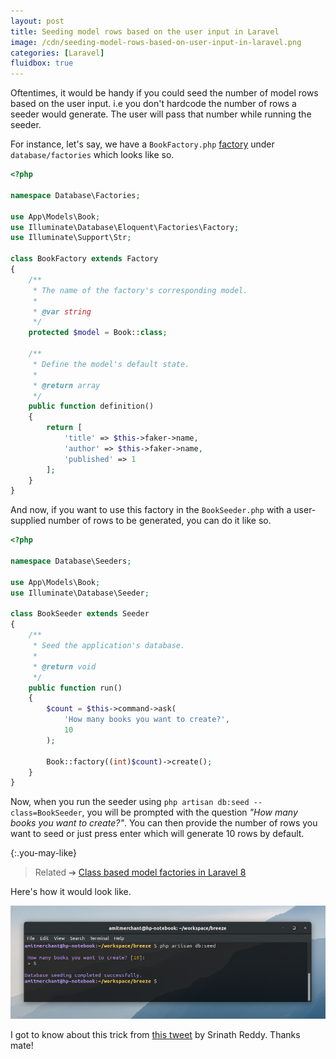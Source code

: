 ```yaml
---
layout: post
title: Seeding model rows based on the user input in Laravel
image: /cdn/seeding-model-rows-based-on-user-input-in-laravel.png
categories: [Laravel]
fluidbox: true
---
```


Oftentimes, it would be handy if you could seed the number of model rows based on the user input. i.e you don't hardcode the number of rows a seeder would generate. The user will pass that number while running the seeder.

For instance, let's say, we have a `BookFactory.php` [factory](/class-based-model-factories-in-laravel-8/) under `database/factories` which looks like so.

```php
<?php

namespace Database\Factories;

use App\Models\Book;
use Illuminate\Database\Eloquent\Factories\Factory;
use Illuminate\Support\Str;

class BookFactory extends Factory
{
    /**
     * The name of the factory's corresponding model.
     *
     * @var string
     */
    protected $model = Book::class;

    /**
     * Define the model's default state.
     *
     * @return array
     */
    public function definition()
    {
        return [
            'title' => $this->faker->name,
            'author' => $this->faker->name,
            'published' => 1
        ];
    }
}
```

And now, if you want to use this factory in the `BookSeeder.php` with a user-supplied number of rows to be generated, you can do it like so.

```php
<?php

namespace Database\Seeders;

use App\Models\Book;
use Illuminate\Database\Seeder;

class BookSeeder extends Seeder
{
    /**
     * Seed the application's database.
     *
     * @return void
     */
    public function run()
    {
        $count = $this->command->ask(
            'How many books you want to create?', 
            10
        );

        Book::factory((int)$count)->create();
    }
}
```

Now, when you run the seeder using `php artisan db:seed --class=BookSeeder`, you will be prompted with the question *"How many books you want to create?"*. You can then provide the number of rows you want to seed or just press enter which will generate 10 rows by default.

{:.you-may-like}
> Related ➔ [Class based model factories in Laravel 8](/class-based-model-factories-in-laravel-8/)

Here's how it would look like.

[![](/images/dynamic-seeding.png)](/images/dynamic-seeding.png)

I got to know about this trick from [this tweet](https://twitter.com/srinathdudi/status/1370413301360947202) by Srinath Reddy. Thanks mate!